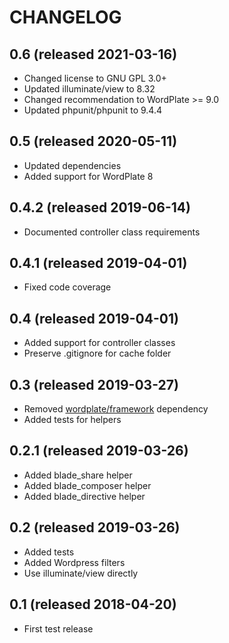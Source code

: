 # CHANGELOG

## 0.6 (released 2021-03-16)

- Changed license to GNU GPL 3.0+
- Updated illuminate/view to 8.32
- Changed recommendation to WordPlate >= 9.0
- Updated phpunit/phpunit to 9.4.4

## 0.5 (released 2020-05-11)

- Updated dependencies
- Added support for WordPlate 8

## 0.4.2 (released 2019-06-14)

- Documented controller class requirements

## 0.4.1 (released 2019-04-01)

- Fixed code coverage

## 0.4 (released 2019-04-01)

- Added support for controller classes
- Preserve .gitignore for cache folder

## 0.3 (released 2019-03-27)

- Removed [wordplate/framework](https://github.com/wordplate/framework) dependency
- Added tests for helpers

## 0.2.1 (released 2019-03-26)

- Added blade_share helper
- Added blade_composer helper
- Added blade_directive helper

## 0.2 (released 2019-03-26)

- Added tests
- Added Wordpress filters
- Use illuminate/view directly

## 0.1 (released 2018-04-20)

- First test release
